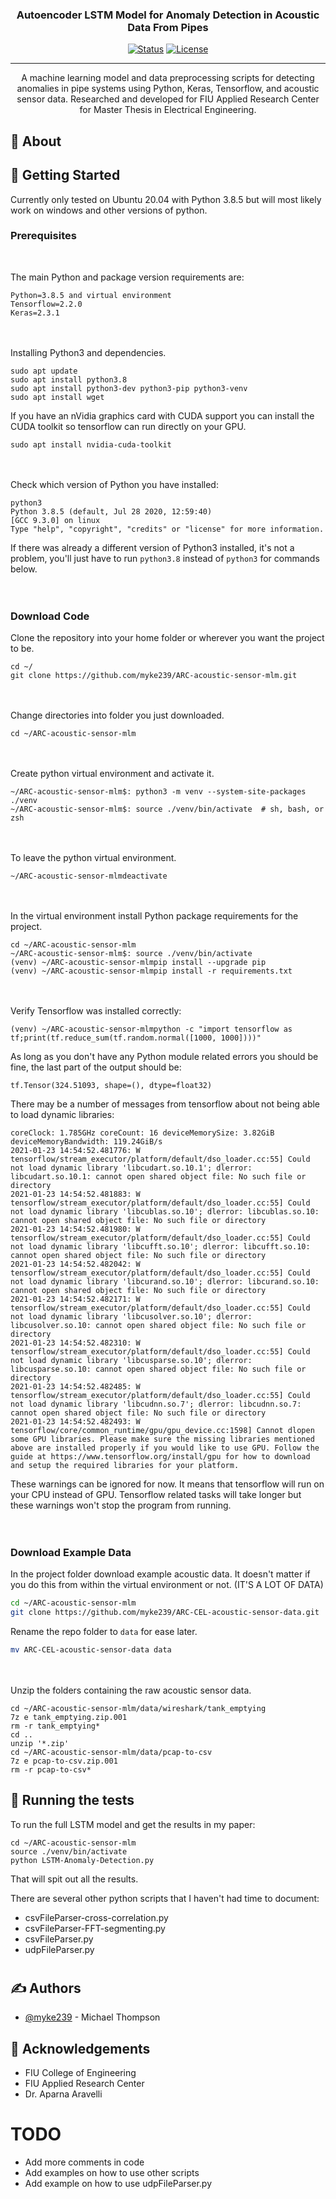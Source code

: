 

<h3 align="center">Autoencoder LSTM Model for Anomaly Detection in Acoustic Data From Pipes</h3>

<div align="center">

[![Status](https://img.shields.io/badge/status-active-success.svg)]()
[![License](https://img.shields.io/badge/license-MIT-blue.svg)](/LICENSE)

</div>

---

<p align="center"> A machine learning model and data preprocessing scripts for detecting anomalies in pipe systems using Python, Keras, Tensorflow, and acoustic sensor data. Researched and developed for FIU Applied Research Center for Master Thesis in Electrical Engineering.
    <br> 
</p>


## 🧐 About <a name = "about"></a>



## 🏁 Getting Started <a name = "getting_started"></a>

Currently only tested on Ubuntu 20.04 with Python 3.8.5 but will most likely work on windows and other versions of python.

### Prerequisites
<br/>

The main Python and package version requirements are:
```
Python=3.8.5 and virtual environment
Tensorflow=2.2.0
Keras=2.3.1
```
<br/><br/>
Installing Python3 and dependencies.
```
sudo apt update
sudo apt install python3.8
sudo apt install python3-dev python3-pip python3-venv
sudo apt install wget
```
If you have an nVidia graphics card with CUDA support you can install the CUDA toolkit
so tensorflow can run directly on your GPU.
```
sudo apt install nvidia-cuda-toolkit
```


<br/><br/>
Check which version of Python you have installed:
```
python3
Python 3.8.5 (default, Jul 28 2020, 12:59:40) 
[GCC 9.3.0] on linux
Type "help", "copyright", "credits" or "license" for more information.
```
If there was already a different version of Python3 installed, it's not a problem,
you'll just have to run ```python3.8``` instead of ```python3``` for commands below.
<br/><br/><br/>

### Download Code

Clone the repository into your home folder or wherever you want the project to be.
```
cd ~/
git clone https://github.com/myke239/ARC-acoustic-sensor-mlm.git
```
<br/><br/>
Change directories into folder you just downloaded.
```
cd ~/ARC-acoustic-sensor-mlm
```
<br/><br/>
Create python virtual environment and activate it.
```
~/ARC-acoustic-sensor-mlm$: python3 -m venv --system-site-packages ./venv
~/ARC-acoustic-sensor-mlm$: source ./venv/bin/activate  # sh, bash, or zsh
```
<br/><br/>
To leave the python virtual environment.
```
~/ARC-acoustic-sensor-mlmdeactivate
```
<br/><br/>
In the virtual environment install Python package requirements for the project.
```
cd ~/ARC-acoustic-sensor-mlm
~/ARC-acoustic-sensor-mlm$: source ./venv/bin/activate
(venv) ~/ARC-acoustic-sensor-mlmpip install --upgrade pip
(venv) ~/ARC-acoustic-sensor-mlmpip install -r requirements.txt
```
<br/><br/>
Verify Tensorflow was installed correctly:
```
(venv) ~/ARC-acoustic-sensor-mlmpython -c "import tensorflow as tf;print(tf.reduce_sum(tf.random.normal([1000, 1000])))"
```

As long as you don't have any Python module related errors you should be fine, the last part of the output should be:
```
tf.Tensor(324.51093, shape=(), dtype=float32)
```

There may be a number of messages from tensorflow about not being able to load dynamic libraries:
```
coreClock: 1.785GHz coreCount: 16 deviceMemorySize: 3.82GiB deviceMemoryBandwidth: 119.24GiB/s
2021-01-23 14:54:52.481776: W tensorflow/stream_executor/platform/default/dso_loader.cc:55] Could not load dynamic library 'libcudart.so.10.1'; dlerror: libcudart.so.10.1: cannot open shared object file: No such file or directory
2021-01-23 14:54:52.481883: W tensorflow/stream_executor/platform/default/dso_loader.cc:55] Could not load dynamic library 'libcublas.so.10'; dlerror: libcublas.so.10: cannot open shared object file: No such file or directory
2021-01-23 14:54:52.481980: W tensorflow/stream_executor/platform/default/dso_loader.cc:55] Could not load dynamic library 'libcufft.so.10'; dlerror: libcufft.so.10: cannot open shared object file: No such file or directory
2021-01-23 14:54:52.482042: W tensorflow/stream_executor/platform/default/dso_loader.cc:55] Could not load dynamic library 'libcurand.so.10'; dlerror: libcurand.so.10: cannot open shared object file: No such file or directory
2021-01-23 14:54:52.482171: W tensorflow/stream_executor/platform/default/dso_loader.cc:55] Could not load dynamic library 'libcusolver.so.10'; dlerror: libcusolver.so.10: cannot open shared object file: No such file or directory
2021-01-23 14:54:52.482310: W tensorflow/stream_executor/platform/default/dso_loader.cc:55] Could not load dynamic library 'libcusparse.so.10'; dlerror: libcusparse.so.10: cannot open shared object file: No such file or directory
2021-01-23 14:54:52.482485: W tensorflow/stream_executor/platform/default/dso_loader.cc:55] Could not load dynamic library 'libcudnn.so.7'; dlerror: libcudnn.so.7: cannot open shared object file: No such file or directory
2021-01-23 14:54:52.482493: W tensorflow/core/common_runtime/gpu/gpu_device.cc:1598] Cannot dlopen some GPU libraries. Please make sure the missing libraries mentioned above are installed properly if you would like to use GPU. Follow the guide at https://www.tensorflow.org/install/gpu for how to download and setup the required libraries for your platform.
```
These warnings can be ignored for now. It means that tensorflow will run on your CPU instead of GPU. Tensorflow related tasks will take longer but these warnings won't stop the program from running.
<br/><br/><br/>
### Download Example Data
In the project folder download example acoustic data. It doesn't matter if you do this from within the virtual environment or not. (IT'S A LOT OF DATA)
```sh
cd ~/ARC-acoustic-sensor-mlm
git clone https://github.com/myke239/ARC-CEL-acoustic-sensor-data.git
```
Rename the repo folder to `data` for ease later.
```sh
mv ARC-CEL-acoustic-sensor-data data
```
<br/><br/>
Unzip the folders containing the raw acoustic sensor data.
```
cd ~/ARC-acoustic-sensor-mlm/data/wireshark/tank_emptying
7z e tank_emptying.zip.001
rm -r tank_emptying*
cd ..
unzip '*.zip'
cd ~/ARC-acoustic-sensor-mlm/data/pcap-to-csv
7z e pcap-to-csv.zip.001
rm -r pcap-to-csv*
```

## 🔧 Running the tests <a name = "tests"></a>

To run the full LSTM model and get the results in my paper:
```
cd ~/ARC-acoustic-sensor-mlm
source ./venv/bin/activate
python LSTM-Anomaly-Detection.py
```
That will spit out all the results.

There are several other python scripts that I haven't had time to document:
- csvFileParser-cross-correlation.py
- csvFileParser-FFT-segmenting.py
- csvFileParser.py
- udpFileParser.py

# 

## ✍️ Authors <a name = "authors"></a>

  - [@myke239](https://github.com/myke239) - Michael Thompson


## 🎉 Acknowledgements <a name = "acknowledgement"></a>

- FIU College of Engineering
- FIU Applied Research Center
- Dr. Aparna Aravelli


# TODO
- Add more comments in code
- Add examples on how to use other scripts
- Add example on how to use udpFileParser.py

